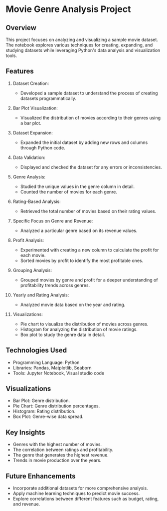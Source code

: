 # Movie Genre Analysis Project

## Overview
This project focuses on analyzing and visualizing a sample movie dataset. The notebook explores various techniques for creating, expanding, and studying datasets while leveraging Python's data analysis and visualization tools.

## Features

1. Dataset Creation:
   - Developed a sample dataset to understand the process of creating datasets programmatically.

2. Bar Plot Visualization:
   - Visualized the distribution of movies according to their genres using a bar plot.

3. Dataset Expansion:
   - Expanded the initial dataset by adding new rows and columns through Python code.

4. Data Validation:
   - Displayed and checked the dataset for any errors or inconsistencies.

5. Genre Analysis:
   - Studied the unique values in the genre column in detail.
   - Counted the number of movies for each genre.

6. Rating-Based Analysis:
   - Retrieved the total number of movies based on their rating values.

7. Specific Focus on Genre and Revenue:
   - Analyzed a particular genre based on its revenue values.

8. Profit Analysis:
   - Experimented with creating a new column to calculate the profit for each movie.
   - Sorted movies by profit to identify the most profitable ones.

9. Grouping Analysis:
   - Grouped movies by genre and profit for a deeper understanding of profitability trends across genres.

10. Yearly and Rating Analysis:
    - Analyzed movie data based on the year and rating.

11. Visualizations:
    - Pie chart to visualize the distribution of movies across genres.
    - Histogram for analyzing the distribution of movie ratings.
    - Box plot to study the genre data in detail.

## Technologies Used
- Programming Language: Python
- Libraries: Pandas, Matplotlib, Seaborn
- Tools: Jupyter Notebook, Visual studio code

## Visualizations
- Bar Plot: Genre distribution.
- Pie Chart: Genre distribution percentages.
- Histogram: Rating distribution.
- Box Plot: Genre-wise data spread.

## Key Insights
- Genres with the highest number of movies.
- The correlation between ratings and profitability.
- The genre that generates the highest revenue.
- Trends in movie production over the years.

## Future Enhancements
- Incorporate additional datasets for more comprehensive analysis.
- Apply machine learning techniques to predict movie success.
- Explore correlations between different features such as budget, rating, and revenue.



